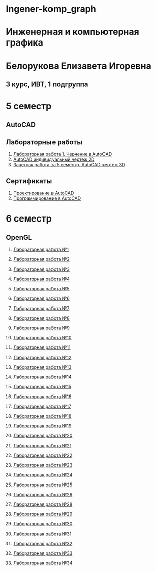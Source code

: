 # Ingener-komp_graph

# Инженерная и компьютерная графика

# Белорукова Елизавета Игоревна 
## 3 курс, ИВТ, 1 подгруппа

# 5 семестр
## AutoCAD

## Лабораторные работы

1. [Лабораторная работа 1. Черчение в AutoCAD](https://github.com/Belorukova/Ingener-komp_graph/blob/master/Belorukova_Obschiy_chertezh_Plitka.dwg)
2. [AutoCAD индивидуальный чертеж 2D](https://github.com/Belorukova/Ingener-komp_graph/tree/master/2D)
3. [Зачетная работа за 5 семестр. AutoCAD чертеж 3D](https://github.com/Belorukova/Ingener-komp_graph/tree/master/3D)


## Сертификаты

1. [Проектирование в AutoCAD](https://github.com/Belorukova/Ingener-komp_graph/blob/master/Проектирование%20autocad.png)
2. [Программирование в AutoCAD](https://github.com/Belorukova/Ingener-komp_graph/blob/master/Программирование%20autocad.png)

# 6 семестр

## OpenGL

1. [Лабораторная работа №1](https://github.com/Belorukova/Ingener-komp_graph/tree/master/Lab1)
2. [Лабораторная работа №2](https://github.com/Belorukova/Ingener-komp_graph/tree/master/Lab2)
3. [Лабораторная работа №3](https://github.com/Belorukova/Ingener-komp_graph/tree/master/Lab3)
4. [Лабораторная работа №4](https://github.com/Belorukova/Ingener-komp_graph/tree/master/Lab4)
5. [Лабораторная работа №5](https://github.com/Belorukova/Ingener-komp_graph/tree/master/Lab5)
6. [Лабораторная работа №6](https://github.com/Belorukova/Ingener-komp_graph/tree/master/Lab6)
7. [Лабораторная работа №7](https://github.com/Belorukova/Ingener-komp_graph/tree/master/Lab7)
8. [Лабораторная работа №8](https://github.com/Belorukova/Ingener-komp_graph/tree/master/Lab8)
9. [Лабораторная работа №9](https://github.com/Belorukova/Ingener-komp_graph/blob/master/Code9)
10. [Лабораторная работа №10](https://github.com/Belorukova/Ingener-komp_graph/tree/master/Lab10)
11. [Лабораторная работа №11](https://github.com/Belorukova/Ingener-komp_graph/tree/master/Lab11)
12. [Лабораторная работа №12](https://github.com/Belorukova/Ingener-komp_graph/tree/master/Lab12)
13. [Лабораторная работа №13](https://github.com/Belorukova/Ingener-komp_graph/tree/master/Lab13)
14. [Лабораторная работа №14](https://github.com/Belorukova/Ingener-komp_graph/tree/master/Lab14)
15. [Лабораторная работа №15](https://github.com/Belorukova/Ingener-komp_graph/tree/master/Lab15)
16. [Лабораторная работа №16](https://github.com/Belorukova/Ingener-komp_graph/tree/master/Lab16)
17. [Лабораторная работа №17](https://github.com/Belorukova/Ingener-komp_graph/tree/master/Lab17)
18. [Лабораторная работа №18](https://github.com/Belorukova/Ingener-komp_graph/tree/master/Lab18)
19. [Лабораторная работа №19](https://github.com/Belorukova/Ingener-komp_graph/tree/master/Lab19)
20. [Лабораторная работа №20](https://github.com/Belorukova/Ingener-komp_graph/tree/master/lab20)
21. [Лабораторная работа №21](https://github.com/Belorukova/Ingener-komp_graph/tree/master/Lab21)
22. [Лабораторная работа №22](https://github.com/Belorukova/Ingener-komp_graph/tree/master/Lab22)
23. [Лабораторная работа №23](https://github.com/Belorukova/Ingener-komp_graph/tree/master/Lab23)
24. [Лабораторная работа №24](https://github.com/Belorukova/Ingener-komp_graph/tree/master/Lab24)
25. [Лабораторная работа №25](https://github.com/Belorukova/Ingener-komp_graph/tree/master/Lab25)
26. [Лабораторная работа №26](https://github.com/Belorukova/Ingener-komp_graph/tree/master/Lab26)

28. [Лабораторная работа №28]()
29. [Лабораторная работа №29]()
30. [Лабораторная работа №30]()
31. [Лабораторная работа №31]()
32. [Лабораторная работа №32]()
33. [Лабораторная работа №33]()
34. [Лабораторная работа №34]()




